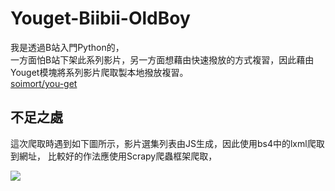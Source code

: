 # Youget-Biibii-OldBoy
我是透過B站入門Python的，  
一方面怕B站下架此系列影片，另一方面想藉由快速撥放的方式複習，因此藉由Youget模塊將系列影片爬取製本地撥放複習。  
[soimort/you-get](https://github.com/soimort/you-get)  


## 不足之處
這次爬取時遇到如下圖所示，影片選集列表由JS生成，因此使用bs4中的lxml爬取到網址，
比較好的作法應使用Scrapy爬蟲框架爬取，  

![](https://i.imgur.com/jpFaozW.png)